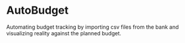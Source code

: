 # AutoBudget
Automating budget tracking by importing csv files from the bank and visualizing reality against the planned budget.
